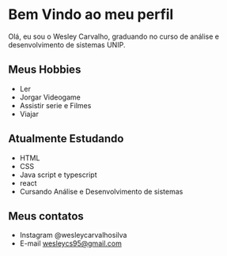 # Bem Vindo ao meu perfil
Olá, eu sou o Wesley Carvalho, graduando no curso de análise e desenvolvimento de sistemas UNIP.

## Meus Hobbies
- Ler
- Jorgar Videogame
- Assistir serie e Filmes
- Viajar

## Atualmente Estudando
-  HTML
-  CSS
-  Java script e typescript
-  react
- Cursando Análise e Desenvolvimento de sistemas

##  Meus contatos

- Instagram @wesleycarvalhosilva
- E-mail  wesleycs95@gmail.com
